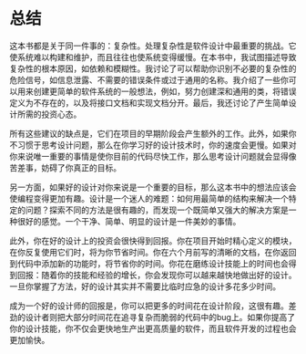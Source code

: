 # 总结

这本书都是关于同一件事的：复杂性。处理复杂性是软件设计中最重要的挑战。它使系统难以构建和维护，而且往往也使系统变得缓慢。在本书中，我试图描述导致复杂性的根本原因，如依赖和模糊性。我讨论了可以帮助你识别不必要的复杂性的危险信号，如信息泄露、不需要的错误条件或过于通用的名称。我介绍了一些你可以用来创建更简单的软件系统的一般想法，例如，努力创建深和通用的类，将错误定义为不存在的，以及将接口文档和实现文档分开。最后，我还讨论了产生简单设计所需的投资心态。

所有这些建议的缺点是，它们在项目的早期阶段会产生额外的工作。此外，如果你不习惯于思考设计问题，那么在你学习好的设计技术时，你的速度会更慢。如果对你来说唯一重要的事情是使你目前的代码尽快工作，那么思考设计问题就会显得像苦差事，妨碍了你真正的目标。

另一方面，如果好的设计对你来说是一个重要的目标，那么这本书中的想法应该会使编程变得更加有趣。设计是一个迷人的难题：如何用最简单的结构来解决一个特定的问题？探索不同的方法是很有趣的，而发现一个既简单又强大的解决方案是一种很好的感觉。一个干净、简单、明显的设计是一件美妙的事情。

此外，你在好的设计上的投资会很快得到回报。你在项目开始时精心定义的模块，在你反复使用它们时，将为你节省时间。你在六个月前写的清晰的文档，在你返回到代码中添加新的功能时，将节省你的时间。你花在磨练设计技能上的时间也会得到回报：随着你的技能和经验的增长，你会发现你可以越来越快地做出好的设计。一旦你掌握了方法，好的设计其实并不需要比临时应急的设计多花多少时间。

成为一个好的设计师的回报是，你可以把更多的时间花在设计阶段，这很有趣。差劲的设计者则把大部分时间花在追寻复杂而脆弱的代码中的bug上。如果你提高了你的设计技能，你不仅会更快地生产出更高质量的软件，而且软件开发的过程也会更加愉快。&#x20;
